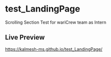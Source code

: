# test_LandingPage
Scrolling Section Test for wariCrew team as Intern

## Live Preview
https://kalmesh-ms.github.io/test_LandingPage/
